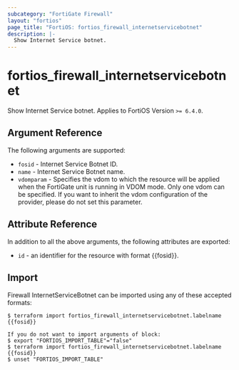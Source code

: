 ```yaml
---
subcategory: "FortiGate Firewall"
layout: "fortios"
page_title: "FortiOS: fortios_firewall_internetservicebotnet"
description: |-
  Show Internet Service botnet.
---
```


# fortios_firewall_internetservicebotnet
Show Internet Service botnet. Applies to FortiOS Version `>= 6.4.0`.

## Argument Reference

The following arguments are supported:

* `fosid` - Internet Service Botnet ID.
* `name` - Internet Service Botnet name.
* `vdomparam` - Specifies the vdom to which the resource will be applied when the FortiGate unit is running in VDOM mode. Only one vdom can be specified. If you want to inherit the vdom configuration of the provider, please do not set this parameter.


## Attribute Reference

In addition to all the above arguments, the following attributes are exported:
* `id` - an identifier for the resource with format {{fosid}}.

## Import

Firewall InternetServiceBotnet can be imported using any of these accepted formats:
```
$ terraform import fortios_firewall_internetservicebotnet.labelname {{fosid}}

If you do not want to import arguments of block:
$ export "FORTIOS_IMPORT_TABLE"="false"
$ terraform import fortios_firewall_internetservicebotnet.labelname {{fosid}}
$ unset "FORTIOS_IMPORT_TABLE"
```
